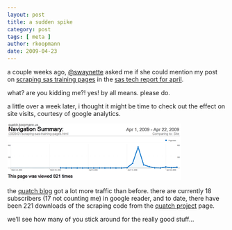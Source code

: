 ```yaml
---
layout: post
title: a sudden spike
category: post
tags: [ meta ]
author: rkoopmann
date: 2009-04-23
---
```


a couple weeks ago, [@swaynette](http://twitter.com/swaynette) asked me if she could mention my post on [scraping sas training pages](/sas/2009/01/scraping-training-pages) in the [sas tech report for april](http://www.sas.com/news/newsletter/tech/2009_4.html).

<!--more-->

what? are you kidding me?! yes! by all means. please do.

a little over a week later, i thought it might be time to check out the effect on site visits, courtesy of google analytics.

![results](/assets/img/2009-04-23-a-sudden-spike.png)

the [quatch blog](/) got a lot more traffic than before. there are currently 18 subscribers (17 not counting me) in google reader, and to date, there have been 221 downloads of the scraping code from the [quatch project](http://github.com/rkoopmann/sas-quatch) page.

we’ll see how many of you stick around for the really good stuff...